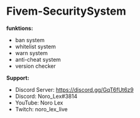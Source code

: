 # Fivem-SecuritySystem
 **funktions:**
 - ban system
 - whitelist system
 - warn system
 - anti-cheat system
 - version checker

 **Support:**
 - Discord Server: https://discord.gg/GqT6fUt6z9
 - Discord: Noro_Lex#3814
 - YouTube: Noro Lex 
 - Twitch: noro_lex_live
